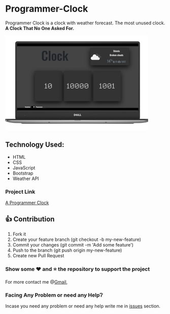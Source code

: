 # Programmer-Clock

Programmer Clock is a clock with weather forecast. The most unused clock.<br>
<b>A Clock That No One Asked For.</b>
  

  <img src="./clock.png" width="450vm" height="300vm"/>

## Technology Used:

- HTML
- CSS
- JavaScript
- Bootstrap
- Weather API

### Project Link

[A Programmer Clock](https://yogeshk4124.github.io/Programmer-Clock/)

## 👍 Contribution

1. Fork it
2. Create your feature branch (git checkout -b my-new-feature)
3. Commit your changes (git commit -m 'Add some feature')
4. Push to the branch (git push origin my-new-feature)
5. Create new Pull Request

### Show some :heart: and :star: the repository to support the project

For more contact me @[Gmail](mailto::yogeshk4124@gmail.com),

### Facing Any Problem or need any Help:grey_question:

Incase you need any problem or need any help write me in [issues](https://github.com/Yogeshk4124/A-Programmer-Clock/issues) section.
